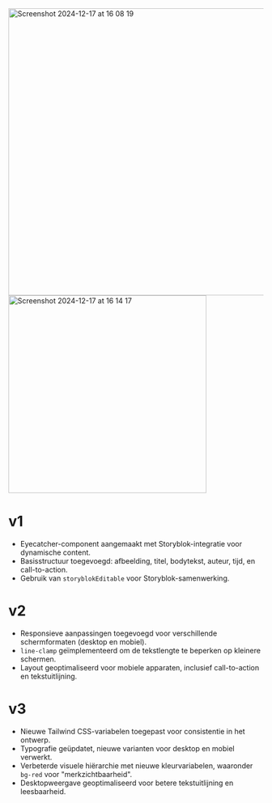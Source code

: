<img width="568" alt="Screenshot 2024-12-17 at 16 08 19" src="https://github.com/user-attachments/assets/5c733a6f-3e0f-4377-858a-905897012b2c" />
<img width="391" alt="Screenshot 2024-12-17 at 16 14 17" src="https://github.com/user-attachments/assets/0ed88306-bb39-49c0-9193-28e957f2d3ad" />

# v1
- Eyecatcher-component aangemaakt met Storyblok-integratie voor dynamische content.
- Basisstructuur toegevoegd: afbeelding, titel, bodytekst, auteur, tijd, en call-to-action.
- Gebruik van `storyblokEditable` voor Storyblok-samenwerking.

# v2
- Responsieve aanpassingen toegevoegd voor verschillende schermformaten (desktop en mobiel).
- `line-clamp` geïmplementeerd om de tekstlengte te beperken op kleinere schermen.
- Layout geoptimaliseerd voor mobiele apparaten, inclusief call-to-action en tekstuitlijning.

# v3
- Nieuwe Tailwind CSS-variabelen toegepast voor consistentie in het ontwerp.
- Typografie geüpdatet, nieuwe varianten voor desktop en mobiel verwerkt.
- Verbeterde visuele hiërarchie met nieuwe kleurvariabelen, waaronder `bg-red` voor "merkzichtbaarheid".
- Desktopweergave geoptimaliseerd voor betere tekstuitlijning en leesbaarheid.
